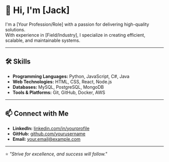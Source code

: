 # 👋 Hi, I'm [Jack]

I'm a [Your Profession/Role] with a passion for delivering high-quality solutions.  
With experience in [Field/Industry], I specialize in creating efficient, scalable, and maintainable systems.

---

## 🛠 Skills

- **Programming Languages:** Python, JavaScript, C#, Java
- **Web Technologies:** HTML, CSS, React, Node.js
- **Databases:** MySQL, PostgreSQL, MongoDB
- **Tools & Platforms:** Git, GitHub, Docker, AWS

---

## 📫 Connect with Me

- **LinkedIn:** [linkedin.com/in/yourprofile](https://linkedin.com/in/yourprofile)  
- **GitHub:** [github.com/yourusername](https://github.com/yourusername)  
- **Email:** [your.email@example.com](mailto:your.email@example.com)

---

⭐ *"Strive for excellence, and success will follow."*

